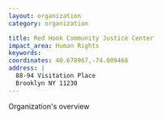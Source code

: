 ```yaml
---
layout: organization
category: organization

title: Red Hook Community Justice Center
impact_area: Human Rights
keywords: 
coordinates: 40.678967,-74.009468
address: |
  88-94 Visitation Place
  Brooklyn NY 11230
---
```

Organization's overview
